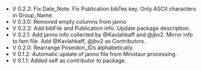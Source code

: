 - V 0.2.2: Fix Date_Note. Fix Publication bibTex key. Only ASCII characters in Group_Name.
- V 0.3.0: Removed empty columns from janno
- V 0.2.2: Add bibFile and Publication info. Update package description.
- V 0.2.1: Add janno info collected by @Kavlahkaff and @jbv2. Mirror info to fam file. Add @Kavlahkaff, @jbv2 as Contributors.
- V 0.2.0: Rearrange Poseidon_IDs alphabetically.
- V 0.1.2: Automatic update of janno file from Minotaur processing.
- V 0.1.1: Added self as contributor to package.

